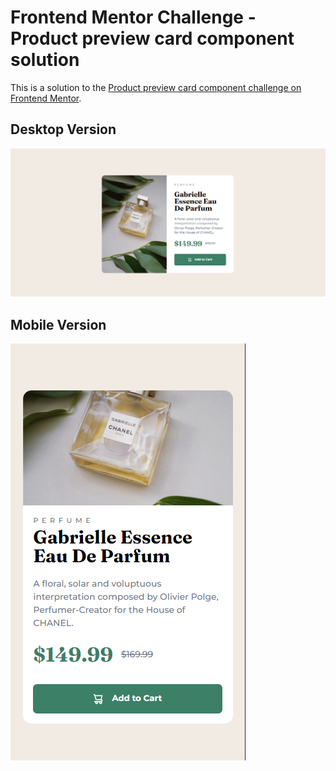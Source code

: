 # Frontend Mentor Challenge - Product preview card component solution

This is a solution to the [Product preview card component challenge on Frontend Mentor](https://www.frontendmentor.io/challenges/product-preview-card-component-GO7UmttRfa).

## Desktop Version
![](./images/screenshot1.png)
## Mobile Version
![](./images/screenshot2.png)